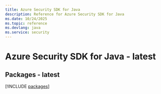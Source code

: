 ```yaml
---
title: Azure Security SDK for Java
description: Reference for Azure Security SDK for Java
ms.date: 10/24/2025
ms.topic: reference
ms.devlang: java
ms.service: security
---
```

# Azure Security SDK for Java - latest
## Packages - latest
[!INCLUDE [packages](security-index.md)]